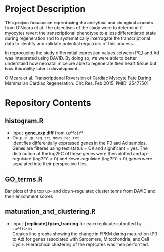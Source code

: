# Project Description
This project focuses on reproducing the analytical and biological aspects from O’Meara et al. The objectives of the study were to determine if myocytes revert the transcriptional phenotype to a less differentiated state during regeneration and to systematically interrogate the transcriptional data to identify and validate potential regulators of this process.

In reproducing the study differential expression values between P0_1 and Ad was interpreted using DAVID. By doing so, we were able to better understand how neonatal mice are able to regenerate their heart tissue but lose this ability later in development.

O’Meara et al. Transcriptional Reversion of Cardiac Myocyte Fate During Mammalian Cardiac Regeneration. Circ Res. Feb 2015. PMID: 25477501

# Repository Contents
## histogram.R
* Input: **gene_exp.diff** from `Cuffdiff`
* Output: `up_reg.txt`, `down_reg.txt`  
Identifies differentially expressed genes in the P0 and Ad samples. Genes are filtered using test status = OK and significant = yes. The distribution of the log2FC of these genes were then plotted and up-regulated (log2FC > 0) and down-regulated (log2FC < 0) genes were separated into their perspective files.

## GO_terms.R
Bar plots of the top up- and down-regulated cluster terms from DAVID and their enrichment scores

## maturation_and_clustering.R
* Input: **[replicate].fpkm_tracking** for each replicate outputted by `Cufflinks`  
Creates line graphs showing the change in FPKM during maturation (P0 to Ad) for genes associated with Sarcomere, Mitochondria, and Cell Cycle. Hierarchical clustering of the replicates was then performed.

